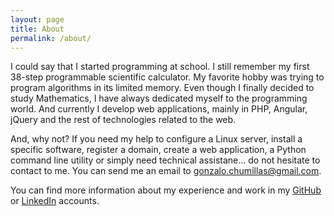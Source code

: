 ```yaml
---
layout: page
title: About
permalink: /about/
---
```

I could say that I started programming at school. I still remember my first 38-step programmable scientific calculator. My favorite hobby was trying to program algorithms in its limited memory. Even though I finally decided to study Mathematics, I have always dedicated myself to the programming world. And currently I develop web applications, mainly in PHP, Angular, jQuery and the rest of technologies related to the web.

And, why not? If you need my help to configure a Linux server, install a specific software, register a domain, create a web application, a Python command line utility or simply need technical assistane... do not hesitate to contact to me. You can send me an email to [gonzalo.chumillas@gmail.com](mailto:gonzalo.chumillas@gmail.com).

You can find more information about my experience and work in my [GitHub](https://github.com/gchumillas) or [LinkedIn](https://www.linkedin.com/in/gonzalo-chumillas-5303b5163/) accounts.
